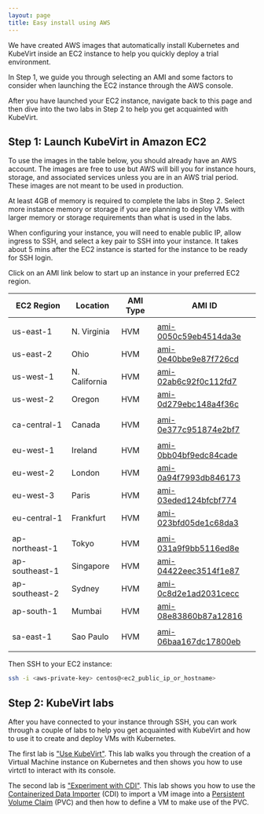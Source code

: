 ```yaml
---
layout: page
title: Easy install using AWS 
---
```


We have created AWS images that automatically install Kubernetes
and KubeVirt inside an EC2 instance to help you quickly deploy 
a trial environment. 

In Step 1, we guide you through selecting an AMI and some factors to
consider when launching the EC2 instance through the AWS console.

After you have launched your EC2 instance, navigate back to this 
page and then dive into the two labs in Step 2 to help you get 
acquainted with KubeVirt. 

## Step 1: Launch KubeVirt in Amazon EC2

To use the images in the table below, you should already have an AWS 
account. The images are free to use but AWS will bill you for instance 
hours, storage, and associated services unless you are in an AWS trial 
period. These images are not meant to be used in production.

At least 4GB of memory is required to complete the labs in Step 2.
Select more instance memory or storage if you are planning to deploy 
VMs with larger memory or storage requirements than what is used in the
labs.

When configuring your instance, you will need to enable public IP, allow
 ingress to SSH, and select a key pair to SSH into your instance. It takes about 
5 mins after the EC2 instance is started for the instance to be ready 
for SSH login.

Click on an AMI link below to start up an instance in your preferred
EC2 region. 

| EC2 Region | Location      | AMI Type | AMI ID |
| ---        | ---           | ---      | ---    |
|            |               |          |        |
| us-east-1  | N. Virginia   | HVM      | [ami-0050c59eb4514da3e](https://console.aws.amazon.com/ec2/home?region=us-east-1#launchAmi=ami-0050c59eb4514da3e) |
| us-east-2  | Ohio          | HVM      | [ami-0e40bbe9e87f726cd](https://console.aws.amazon.com/ec2/home?region=us-east-2#launchAmi=ami-0e40bbe9e87f726cd) |
| us-west-1  | N. California | HVM      | [ami-02ab6c92f0c112fd7](https://console.aws.amazon.com/ec2/home?region=us-west-1#launchAmi=ami-02ab6c92f0c112fd7) |
| us-west-2  | Oregon        | HVM      | [ami-0d279ebc148a4f36c](https://console.aws.amazon.com/ec2/home?region=us-west-2#launchAmi=ami-0d279ebc148a4f36c) |
|            |               |          |        |
| ca-central-1 | Canada   | HVM      | [ami-0e377c951874e2bf7](https://console.aws.amazon.com/ec2/home?region=ca-central-1#launchAmi=ami-0e377c951874e2bf7) |
|            |               |          |        |
| eu-west-1      | Ireland   | HVM      | [ami-0bb04bf9edc84cade](https://console.aws.amazon.com/ec2/home?region=eu-west-1#launchAmi=ami-0bb04bf9edc84cade) |
| eu-west-2      | London    | HVM      | [ami-0a94f7993db846173](https://console.aws.amazon.com/ec2/home?region=eu-west-2#launchAmi=ami-0a94f7993db846173) |
| eu-west-3      | Paris    | HVM      | [ami-03eded124bfcbf774](https://console.aws.amazon.com/ec2/home?region=eu-west-3#launchAmi=ami-03eded124bfcbf774) |
| eu-central-1   | Frankfurt | HVM      | [ami-023bfd05de1c68da3](https://console.aws.amazon.com/ec2/home?region=eu-central-1#launchAmi=ami-023bfd05de1c68da3) |
|                |               |          |        |
| ap-northeast-1 | Tokyo   | HVM      | [ami-031a9f9bb5116ed8e](https://console.aws.amazon.com/ec2/home?region=ap-northeast-1#launchAmi=ami-031a9f9bb5116ed8e) |
| ap-southeast-1 | Singapore | HVM      | [ami-04422eec3514f1e87](https://console.aws.amazon.com/ec2/home?region=ap-southeast-1#launchAmi=ami-04422eec3514f1e87) |
| ap-southeast-2 | Sydney   | HVM      | [ami-0c8d2e1ad2031cecc](https://console.aws.amazon.com/ec2/home?region=ap-southeast-2#launchAmi=ami-0c8d2e1ad2031cecc) |
| ap-south-1     | Mumbai   | HVM      | [ami-08e83860b87a12816](https://console.aws.amazon.com/ec2/home?region=ap-south-1#launchAmi=ami-08e83860b87a12816) |
|            |               |          |        |
| sa-east-1  | Sao Paulo   | HVM      | [ami-06baa167dc17800eb](https://console.aws.amazon.com/ec2/home?region=sa-east-1#launchAmi=ami-06baa167dc17800eb) |
|            |               |          |        |

Then SSH to your EC2 instance:

```bash
ssh -i <aws-private-key> centos@<ec2_public_ip_or_hostname>

```

## Step 2: KubeVirt labs

After you have connected to your instance through SSH, you can 
work through a couple of labs to help you get acquainted with KubeVirt 
and how to use it to create and deploy VMs with Kubernetes.

The first lab is ["Use KubeVirt"](../labs/kubernetes/lab6). This lab walks you 
through the creation of a Virtual Machine instance on Kubernetes and then
shows you how to use virtctl to interact with its console.

The second lab is ["Experiment with CDI"](../labs/kubernetes/lab7). This 
lab shows you how to use the [Containerized Data Importer](https://github.com/kubevirt/containerized-data-importer)
(CDI) to import a VM image into a [Persistent Volume Claim](https://kubernetes.io/docs/concepts/storage/persistent-volumes/) 
(PVC) and then how to define a VM to make use of the PVC.  
